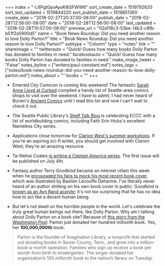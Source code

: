 +++
index = "-L6PgtGpvAyoKl6SFWW6"
sort_create_date = 1519792620
sort_last_updated = 1519844220
sort_publish_date = 1519851360
create_date = "2018-02-27T20:37:00-08:00"
publish_date = "2018-02-28T12:56:00-08:00"
date = "2018-02-28T12:56:00-08:00"
last_updated = "2018-02-28T10:57:00-08:00"
preview_url = "02a118c3-53be-14b3-c8fb-b51f2a5900d5"
name = "Book News Roundup: Did you need another reason to love Dolly Parton?"
title = "Book News Roundup: Did you need another reason to love Dolly Parton?"
subtype = "Column"
type = "notes"
link = ""
shareimage = ""
twitterauto = "Quick! Guess how many books Dolly Parton has donated to families in need."
facebookauto = "Quick! Guess how many books Dolly Parton has donated to families in need."
make_image_tweet = "False"
notes_byline = ["writers/paul-constant.md"]
notes_tags = ["notes/book-news-roundup-did-you-need-another-reason-to-love-dolly-parton.md"]
notes_about = ""
books = ""
+++
* Emerald City Comicon is coming this weekend! The fantastic [Sarah Anne Lloyd at Curbed](https://seattle.curbed.com/maps/seattle-comic-book-shops) compiled a handy list of Seattle-area comics shops to visit over the weekend. I have to admit, I had never heard of Burien's [Ancient Comics](https://www.facebook.com/Ancientcomics-278474455532743/) until I read this list and now I can't wait to check it out. 

* The Seattle Public Library's [Shelf Talk Blog](https://shelftalkblog.wordpress.com/2018/02/27/worldbuilding-in-comics/) is celebrating ECCC with a list of worldbuilding comics, including Faith Erin Hicks's excellent Nameless City series.

* Applications close tomorrow for [Clarion West's summer workshops](https://www.clarionwest.org/workshops/summer/). If you're an aspiring sci-fi writer, you should get involved with Clarion West; they're an amazing resource.

* Ta-Nehisi Coates [is writing a *Captain America* series](https://www.theatlantic.com/entertainment/archive/2018/02/we-who-love-america/553991/?utm_source=atltw). The first issue will be published on July 4th.

* Fantasy author Terry Goodkind became an internet villain this week when he [encouraged his fans to mock his most recent book cover](https://io9.gizmodo.com/fantasy-author-terry-goodkind-wants-everyone-to-know-ho-1823323895), which was illustrated by Bastien Lecouffe Deharme. I've literally never heard of an author shitting on his own book cover in public. Goodkind is [known as an Ayn Rand acolyte](https://forum.rpg.net/showthread.php?742364-The-Sword-of-Truth-Just-how-bad-does-the-objectivism-propaganda-get); it's not too surprising that he has no idea how to act like a decent human being.

* But let's not dwell on the horrible people in the world. Let's celebrate the truly great human beings out there, like Dolly Parton. Why am I talking about Dolly Parton on a book site? Because of [this story from the *Washington Post*](https://www.washingtonpost.com/news/reliable-source/wp/2018/02/27/dolly-parton-likes-to-give-away-books-she-just-donated-her-100-millionth/?utm_term=.e61095cde5d8): Parton just donated her hundred millionth book. Yes, her **100,000,000th** book.

<blockquote>Parton is the founder of Imagination Library, a nonprofit that started out donating books in Sevier County, Tenn., and grew into a million-book-a-month operation. Families who sign up receive a book per month from birth to kindergarten. The singer donated her organization’s 100 millionth book to the nation’s library on Tuesday.</blockquote>

